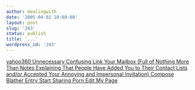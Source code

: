 ```yaml
---
author: dealingwith
date: '2005-04-02 10:08:00'
layout: post
slug: '243'
status: publish
title: '...'
wordpress_id: '243'
---
```


[yahoo360 Unnecessary Confusing Link Your Mailbox (Full of Nothing More Than
Notes Explaining That People Have Added You to Their Contact Lists and/or
Accepted Your Annoying and Impersonal Invitation) Compose Blather Entry Start
Sharing Porn Edit My Page][1]

   [1]: http://660.sixfoot6.com/home.html

